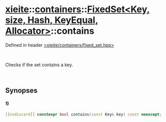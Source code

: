 # [xieite](../../../../../../xieite.md)\:\:[containers](../../../../../../containers.md)\:\:[FixedSet<Key, size, Hash, KeyEqual, Allocator>](../../../../set.md)\:\:contains
Defined in header [<xieite/containers/fixed_set.hpp>](../../../../../../../include/xieite/containers/fixed_set.hpp)

&nbsp;

Checks if the set contains a key.

&nbsp;

## Synopses
#### 1)
```cpp
[[nodiscard]] constexpr bool contains(const Key& key) const noexcept;
```
